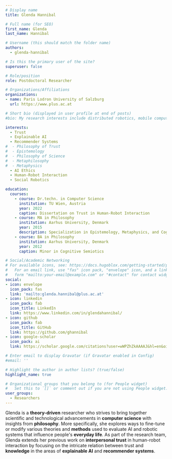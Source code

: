 ```yaml
---
# Display name
title: Glenda Hannibal

# Full name (for SEO)
first_name: Glenda
last_name: Hannibal

# Username (this should match the folder name)
authors:
  - glenda-hannibal

# Is this the primary user of the site?
superuser: false

# Role/position
role: Postdoctoral Researcher

# Organizations/Affiliations
organizations:
- name: Paris Lodron University of Salzburg
  url: https://www.plus.ac.at

# Short bio (displayed in user profile at end of posts)
#bio: My research interests include distributed robotics, mobile computing and programmable matter.

interests:
  - Trust
  - Explainable AI
  - Recommender Systems
#  - Philosophy of Trust
#  - Epistemology
#  - Philosophy of Science
#  - Metaphilosophy
#  - Metaphysics
  - AI Ethics
  - Human-Robot Interaction
  - Social Robotics

education:
  courses:
    - course: Dr.techn. in Computer Science
      institution: TU Wien, Austria
      year: 2022
      caption: Dissertation on Trust in Human-Robot Interaction
    - course: MA in Philosophy
      institution: Aarhus University, Denmark
      year: 2015
      description: Specialization in Epistemology, Metaphysics, and Cognition
    - course: BA in Philosophy
      institution: Aarhus University, Denmark
      year: 2012
      caption: Minor in Cognitive Semiotics

# Social/Academic Networking
# For available icons, see: https://docs.hugoblox.com/getting-started/page-builder/#icons
#   For an email link, use "fas" icon pack, "envelope" icon, and a link in the
#   form "mailto:your-email@example.com" or "#contact" for contact widget.
social:
- icon: envelope
  icon_pack: fas
  link: 'mailto:glenda.hannibal@plus.ac.at'
- icon: linkedin
  icon_pack: fab
  icon_title: LinkedIn
  link: https://www.linkedin.com/in/glendahannibal/
- icon: github
  icon_pack: fab
  icon_title: GitHub
  link: https://github.com/ghannibal
- icon: google-scholar
  icon_pack: ai
  link: https://scholar.google.com/citations?user=wWPZhZkAAAAJ&hl=en&oi=ao

# Enter email to display Gravatar (if Gravatar enabled in Config)
#email: ''

# Highlight the author in author lists? (true/false)
highlight_name: true

# Organizational groups that you belong to (for People widget)
#   Set this to `[]` or comment out if you are not using People widget.
user_groups:
  - Researchers
---
```


Glenda is a **theory-driven** researcher who strives to bring together scientific and technological advancements in **computer science** with insights from **philosophy**. More specifically, she explores ways to fine-tune or modify various theories and **methods** used to evaluate  AI and robotic systems that influence people's **everyday life**. As part of the research team, Glenda extends her previous work on **interpersonal trust** in human-robot interaction by focusing on the intricate relation between trust and **knowledge** in the areas of **explainable AI** and **recommender systems**.
